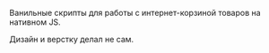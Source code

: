 Ванильные скрипты для работы с интернет-корзиной товаров на нативном JS. 

Дизайн и верстку делал не сам.

